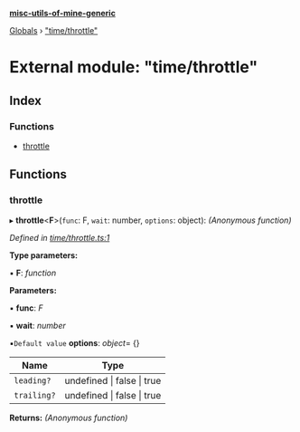 **[misc-utils-of-mine-generic](../README.md)**

[Globals](../globals.md) › ["time/throttle"](_time_throttle_.md)

# External module: "time/throttle"

## Index

### Functions

* [throttle](_time_throttle_.md#throttle)

## Functions

###  throttle

▸ **throttle**<**F**>(`func`: F, `wait`: number, `options`: object): *(Anonymous function)*

*Defined in [time/throttle.ts:1](https://github.com/cancerberoSgx/misc-utils-of-mine/blob/b6947cf/misc-utils-of-mine-generic/src/time/throttle.ts#L1)*

**Type parameters:**

▪ **F**: *function*

**Parameters:**

▪ **func**: *F*

▪ **wait**: *number*

▪`Default value`  **options**: *object*=  {}

Name | Type |
------ | ------ |
`leading?` | undefined \| false \| true |
`trailing?` | undefined \| false \| true |

**Returns:** *(Anonymous function)*